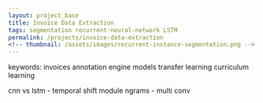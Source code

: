 ```yaml
---
layout: project_base
title: Invoice Data Extraction
tags: segmentation recurrent-neural-network LSTM
permalink: /projects/invoice-data-extraction
<!-- thumbnail: /assets/images/recurrent-instance-segmentation.png -->
---
```



keywords: invoices
annotation engine
models
transfer learning
curriculum learning

cnn vs lstm - temporal shift module
ngrams - multi conv


<!--more-->